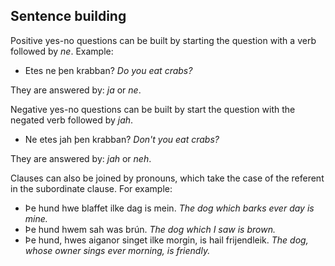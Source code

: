 ## Sentence building

Positive yes-no questions can be built by starting the question with a verb
followed by _ne_. Example:

- Etes ne þen krabban? _Do you eat crabs?_

They are answered by: _ja_ or _ne_.

Negative yes-no questions can be built by start the question with the negated
verb followed by _jah_.

- Ne etes jah þen krabban? _Don't you eat crabs?_

They are answered by: _jah_ or _neh_.

Clauses can also be joined by pronouns, which take the case of the referent in
the subordinate clause. For example:

- Þe hund hwe blaffet ilke dag is mein. _The dog which barks ever day is mine._
- Þe hund hwem sah was brún. _The dog which I saw is brown._
- Þe hund, hwes aiganor singet ilke morgin, is hail frijendleik. _The dog, whose
  owner sings ever morning, is friendly._
